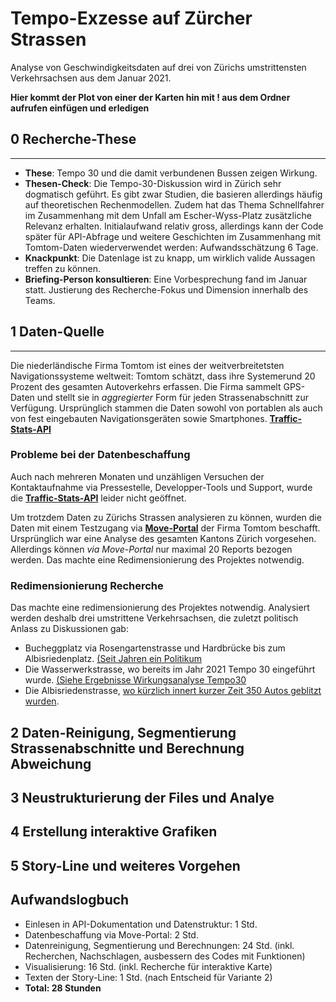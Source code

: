 # Tempo-Exzesse auf Zürcher Strassen

Analyse von Geschwindigkeitsdaten auf drei von Zürichs umstrittensten Verkehrsachsen aus dem Januar 2021.  

**Hier kommt der Plot von einer der Karten hin mit ! aus dem Ordner aufrufen einfügen und erledigen** 


## 0 Recherche-These
------------------------------------------------------------------------------------------------------------------------

- **These**: Tempo 30 und die damit verbundenen Bussen zeigen Wirkung.
- **Thesen-Check**: Die Tempo-30-Diskussion wird in Zürich sehr dogmatisch geführt. Es gibt zwar Studien, die basieren allerdings häufig auf theoretischen Rechenmodellen. Zudem hat das Thema Schnellfahrer im Zusammenhang mit dem Unfall am Escher-Wyss-Platz zusätzliche Relevanz erhalten. Initialaufwand relativ gross, allerdings kann der Code später für API-Abfrage und weitere Geschichten im Zusammenhang mit Tomtom-Daten wiederverwendet werden: Aufwandsschätzung 6 Tage. 
- **Knackpunkt**: Die Datenlage ist zu knapp, um wirklich valide Aussagen treffen zu können. 
- **Briefing-Person konsultieren**: Eine Vorbesprechung fand im Januar statt. Justierung des Recherche-Fokus und Dimension innerhalb des Teams. 

## 1 Daten-Quelle
------------------------------------------------------------------------------------------------------------------------

Die niederländische Firma Tomtom ist eines der weitverbreitetsten Navigationssysteme weltweit: Tomtom schätzt, dass ihre Systemerund 20 Prozent des gesamten Autoverkehrs erfassen. Die Firma sammelt GPS-Daten und stellt sie in *aggregierter* Form für jeden Strassenabschnitt zur Verfügung. Ursprünglich stammen die Daten sowohl von portablen als auch von fest eingebauten Navigationsgeräten sowie Smartphones. **[Traffic-Stats-API](https://developer.tomtom.com/traffic-stats/documentation/api/introduction)**

### Probleme bei der Datenbeschaffung

Auch nach mehreren Monaten und unzähligen Versuchen der Kontaktaufnahme via Pressestelle, Developper-Tools und Support, wurde die **[Traffic-Stats-API](https://developer.tomtom.com/traffic-stats/documentation/api/introduction)** leider nicht geöffnet. 

Um trotzdem Daten zu Zürichs Strassen analysieren zu können, wurden die Daten mit einem Testzugang via **[Move-Portal](https://move.tomtom.com/register)** der Firma Tomtom beschafft. Ursprünglich war eine Analyse des gesamten Kantons Zürich vorgesehen. Allerdings können *via Move-Portal* nur maximal 20 Reports bezogen werden. Das machte eine Redimensionierung des Projektes notwendig. 

### Redimensionierung Recherche

Das machte eine redimensionierung des Projektes notwendig. Analysiert werden deshalb drei umstrittene Verkehrsachsen, die zuletzt politisch Anlass zu Diskussionen gab: 

- Bucheggplatz via Rosengartenstrasse und Hardbrücke bis zum Albisriedenplatz. [(Seit Jahren ein Politikum](https://www.20min.ch/story/laerm-ueber-grenzwert-trotzdem-blockiert-kantonspolizei-tempo-30-442140576340) 
- Die Wasserwerkstrasse, wo bereits im Jahr 2021 Tempo 30 eingeführt wurde. [(Siehe Ergebnisse Wirkungsanalyse Tempo30](https://www.zh.ch/de/news-uebersicht/medienmitteilungen/2020/07/resultate-der-wirkungsanalyse-zu-tempo-30--liegen-vor.html#-782269903) 
- Die Albisriedenstrasse, [wo kürzlich innert kurzer Zeit 350 Autos geblitzt wurden](https://www.tagesanzeiger.ch/radar-blitzte-350-mal-an-einem-tag-949756423047).


## 2 Daten-Reinigung, Segmentierung Strassenabschnitte und Berechnung Abweichung





## 3 Neustrukturierung der Files und Analye




## 4 Erstellung interaktive Grafiken




## 5 Story-Line und weiteres Vorgehen



## Aufwandslogbuch 

- Einlesen in API-Dokumentation und Datenstruktur: 1 Std. 
- Datenbeschaffung via Move-Portal: 2 Std. 
- Datenreinigung, Segmentierung und Berechnungen: 24 Std. (inkl. Recherchen, Nachschlagen, ausbessern des Codes mit Funktionen)
- Visualisierung: 16 Std. (inkl. Recherche für interaktive Karte) 
- Texten der Story-Line: 1 Std. (nach Entscheid für Variante 2)
- **Total: 28 Stunden**





